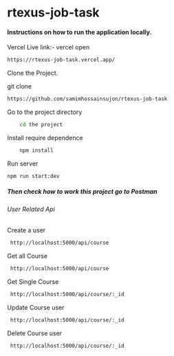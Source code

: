 # rtexus-job-task

#### Instructions on how to run the application locally.

Vercel Live link:-
vercel open
```bash
https://rtexus-job-task.vercel.app/
```

Clone the Project.

git clone
```bash
https://github.com/samimhossainsujon/rtexus-job-task
```

Go to the project directory

```bash
    cd the project
```

Install require dependence

```bash
    npm install
```

Run server

```bash
npm run start:dev

```

##### Then check how to work this project go to Postman

###### User Related Api

Create a user

```bash
 http://localhost:5000/api/course
```

Get all Course

```bash
 http://localhost:5000/api/course

```

Get Single Course

```bash
 http://localhost:5000/api/course/:_id

```

Update Course user

```bash
 http://localhost:5000/api/course/:_id

```

Delete Course user

```bash
 http://localhost:5000/api/course/:_id

```
